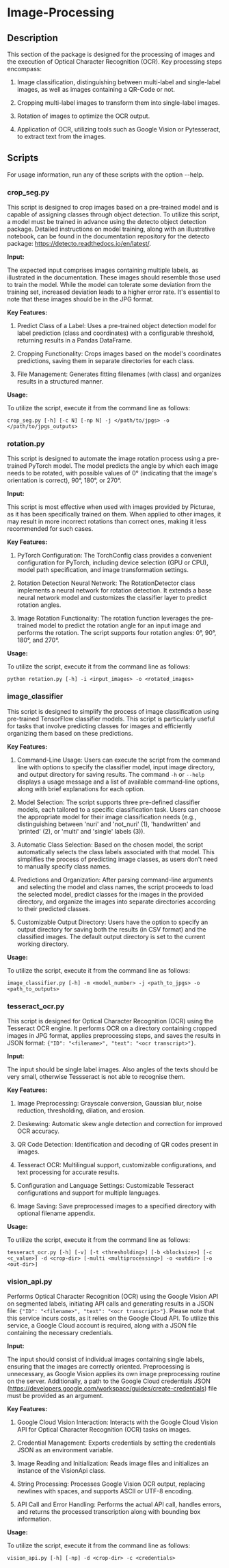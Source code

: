 # Image-Processing

## Description
This section of the package is designed for the processing of images and the execution of Optical Character Recognition (OCR). 
Key processing steps encompass:

1. Image classification, distinguishing between multi-label and single-label images, as well as images containing a QR-Code or not.

2. Cropping multi-label images to transform them into single-label images.

3. Rotation of images to optimize the OCR output.

4. Application of OCR, utilizing tools such as Google Vision or Pytesseract, to extract text from the images.

## Scripts
For usage information, run any of these scripts with the option --help.


### crop_seg.py
This script is designed to crop images based on a pre-trained model and is capable of assigning classes through object detection.
To utilize this script, a model must be trained in advance using the detecto object detection package. Detailed instructions on model training, along with an illustrative notebook, can be found in the documentation repository for the detecto package: https://detecto.readthedocs.io/en/latest/.

  **Input:**

  The expected input comprises images containing multiple labels, as illustrated in the documentation. These images should resemble those used to train the model. 
  While the model can tolerate some deviation from the training set, increased deviation leads to a higher error rate. It's essential to note that these images should be in the JPG format.

  **Key Features:**

  1. Predict Class of a Label: Uses a pre-trained object detection model for label prediction (class and coordinates) with a configurable threshold, returning results in a Pandas DataFrame.

  2. Cropping Functionality: Crops images based on the model's coordinates predictions, saving them in separate directories for each class.

  3. File Management: Generates fitting filenames (with class) and organizes results in a structured manner.

  **Usage:**

  To utilize the script, execute it from the command line as follows:

    crop_seg.py [-h] [-c N] [-np N] -j </path/to/jpgs> -o </path/to/jpgs_outputs>

### rotation.py
This script is designed to automate the image rotation process using a pre-trained PyTorch model. 
The model predicts the angle by which each image needs to be rotated, with possible values of 0° (indicating that the image's orientation is correct), 90°, 180°, or 270°.

  **Input:**

  This script is most effective when used with images provided by Picturae, as it has been specifically trained on them. When applied to other images, it may result in more incorrect rotations than correct ones, making it less recommended for such cases. 

  **Key Features:**

  1. PyTorch Configuration: The TorchConfig class provides a convenient configuration for PyTorch, including device selection (GPU or CPU), model path specification, and image transformation settings. 
    
  2. Rotation Detection Neural Network: The RotationDetector class implements a neural network for rotation detection. It extends a base neural network model and customizes the classifier layer to predict rotation angles.
    
  3. Image Rotation Functionality: The rotation function leverages the pre-trained model to predict the rotation angle for an input image and performs the rotation. The script supports four rotation angles: 0°, 90°, 180°, and 270°.

  **Usage:**

  To utilize the script, execute it from the command line as follows:

    python rotation.py [-h] -i <input_images> -o <rotated_images>

  
### image_classifier
This script is designed to simplify the process of image classification using pre-trained TensorFlow classifier models. 
This script is particularly useful for tasks that involve predicting classes for images and efficiently organizing them based on these predictions.

  **Key Features:**

  1. Command-Line Usage: Users can execute the script from the command line with options to specify the classifier model, input image directory, and output directory for saving results.
  The command `-h` or `--help` displays a usage message and a list of available command-line options, along with brief explanations for each option.

  2. Model Selection: The script supports three pre-defined classifier models, each tailored to a specific classification task. Users can choose the appropriate model for their image classification needs (e.g., distinguishing between 'nuri' and 'not_nuri' (1), 'handwritten' and 'printed' (2), or 'multi' and 'single' labels (3)).

  3. Automatic Class Selection: Based on the chosen model, the script automatically selects the class labels associated with that model. This simplifies the process of predicting image classes, as users don't need to manually specify class names.

  4. Predictions and Organization: After parsing command-line arguments and selecting the model and class names, the script proceeds to load the selected model, predict classes for the images in the provided directory, and organize the images into separate directories according to their predicted classes.

  5. Customizable Output Directory: Users have the option to specify an output directory for saving both the results (in CSV format) and the classified images. The default output directory is set to the current working directory.
      
  **Usage:**

  To utilize the script, execute it from the command line as follows:

    image_classifier.py [-h] -m <model_number> -j <path_to_jpgs> -o <path_to_outputs>


### tesseract_ocr.py
This script is designed for Optical Character Recognition (OCR) using the Tesseract OCR engine. 
It performs OCR on a directory containing cropped images in JPG format, applies preprocessing steps, and saves the results in JSON format: `{"ID": "<filename>", "text": "<ocr transcript>"}`. 

  **Input:**

  The input should be single label images. Also angles of the texts should be very small, otherwise Tessseract is not able to recognise them.

  **Key Features:**

  1. Image Preprocessing: Grayscale conversion, Gaussian blur, noise reduction, thresholding, dilation, and erosion.
    
  2. Deskewing: Automatic skew angle detection and correction for improved OCR accuracy.
    
  3. QR Code Detection: Identification and decoding of QR codes present in images.
    
  4. Tesseract OCR: Multilingual support, customizable configurations, and text processing for accurate results.
    
  5. Configuration and Language Settings: Customizable Tesseract configurations and support for multiple languages.
    
  6. Image Saving: Save preprocessed images to a specified directory with optional filename appendix.
      
  **Usage:**

  To utilize the script, execute it from the command line as follows:

    tesseract_ocr.py [-h] [-v] [-t <thresholding>] [-b <blocksize>] [-c <c_value>] -d <crop-dir> [-multi <multiprocessing>] -o <outdir> [-o <out-dir>]


### vision_api.py
Performs Optical Character Recognition (OCR) using the Google Vision API on segmented labels, initiating API calls and generating results in a JSON file: `{"ID": "<filename>", "text": "<ocr transcript>"}`.
Please note that this service incurs costs, as it relies on the Google Cloud API. To utilize this service, a Google Cloud account is required, along with a JSON file containing the necessary credentials.

  **Input:**

  The input should consist of individual images containing single labels, ensuring that the images are correctly oriented. Preprocessing is unnecessary, as Google Vision applies its own image preprocessing routine on the server.
  Additionally, a path to the Google Cloud credentials JSON (https://developers.google.com/workspace/guides/create-credentials) file must be provided as an argument. 

  **Key Features:**

  1. Google Cloud Vision Interaction: Interacts with the Google Cloud Vision API for Optical Character Recognition (OCR) tasks on images.

  2. Credential Management: Exports credentials by setting the credentials JSON as an environment variable.

  3. Image Reading and Initialization: Reads image files and initializes an instance of the VisionApi class.

  4. String Processing: Processes Google Vision OCR output, replacing newlines with spaces, and supports ASCII or UTF-8 encoding.

  5. API Call and Error Handling: Performs the actual API call, handles errors, and returns the processed transcription along with bounding box information.

  **Usage:**

  To utilize the script, execute it from the command line as follows:

    vision_api.py [-h] [-np] -d <crop-dir> -c <credentials>

